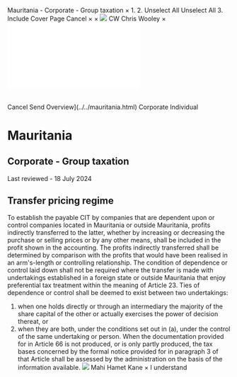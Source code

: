 Mauritania - Corporate - Group taxation
×
1.
2.
Unselect All
Unselect All
3.
Include Cover Page
Cancel
×
×
![](../../-/media/world-wide-tax-summaries/attachments/global---chris-wooley.ashx%3Frev=ac5e5f3223b34096b1afc2a6009c7320&revision=ac5e5f32-23b3-4096-b1af-c2a6009c7320&hash=859B7ADC84DC2CBEC9760E9E6EE7DE6D0A8BFCDF)
CW
Chris Wooley
×
![](group-taxation.html)
######
Cancel
Send
Overview](../../mauritania.html)
Corporate
Individual
# Mauritania
## Corporate - Group taxation
Last reviewed - 18 July 2024
## Transfer pricing regime
To establish the payable CIT by companies that are dependent upon or control companies located in Mauritania or outside Mauritania, profits indirectly transferred to the latter, whether by increasing or decreasing the purchase or selling prices or by any other means, shall be included in the profit shown in the accounting. The profits indirectly transferred shall be determined by comparison with the profits that would have been realised in an arm's-length or controlling relationship.
The condition of dependence or control laid down shall not be required where the transfer is made with undertakings established in a foreign state or outside Mauritania that enjoy preferential tax treatment within the meaning of Article 23.
Ties of dependence or control shall be deemed to exist between two undertakings:
1. when one holds directly or through an intermediary the majority of the share capital of the other or actually exercises the power of decision thereat, or
2. when they are both, under the conditions set out in (a), under the control of the same undertaking or person.
When the documentation provided for in Article 66 is not produced, or is only partly produced, the tax bases concerned by the formal notice provided for in paragraph 3 of that Article shall be assessed by the administration on the basis of the information available.
![](../../-/media/world-wide-tax-summaries/attachments/senegal---mahi_kane.ashx%3Frev=a0db965bc6e3441ba33b0e12d600293c&revision=a0db965b-c6e3-441b-a33b-0e12d600293c&hash=AA3492CE209DF00F93CB7FDE597882B182931B13)
Mahi Hamet Kane
×
I understand